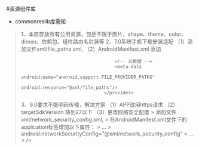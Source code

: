 #资源组件库
* commonreslib库需知

>1、本库存放所有公用资源，包括不限于图片、shape、theme、color、dimen、依赖包、组件路由名封装等
>2、7.0系统手机下载安装适配
  （1）添加文件xml/file_paths.xml,
  （2）AndroidManifest.xml 添加
>                                    <provider
>                                            android:name="androidx.core.content.FileProvider"
>                                            android:authorities="${applicationId}.fileprovider"
>                                            android:exported="false"
>                                            android:grantUriPermissions="true">
>
>                                        <!-- 元数据 -->
>                                        <meta-data
>                                                android:name="android.support.FILE_PROVIDER_PATHS"
>                                                android:resource="@xml/file_paths"/>
>                                    </provider>
>3、9.0要求不能明码传输，解决方案
  （1）APP改用https请求
  （2）targetSdkVersion 降到27以下
  （3）更改网络安全配置
        > 添加文件xml/network_security_config.xml,
        > 在AndroidManifest.xml文件下的application标签增加以下属性：
        >                            <application
        >                           ...
        >                             android:networkSecurityConfig="@xml/network_security_config"
        >                            ...
        >                                />